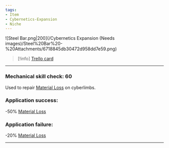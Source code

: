 ```yaml
---
tags:
- Item
- Cybernetics-Expansion
- Niche
---
```


![Steel Bar.png\|200](/Cybernetics Expansion (Needs images)/Steel%20Bar%20-%20Attachments/6718845db30472d958dd7e59.png)

> [!info] [Trello card](https://trello.com/c/ewkLUx6Z/179-steel-bar)

---

### Mechanical skill check: 60

Used to repair [Material Loss](Material%20Loss.md)  on cyberlimbs.

### Application success:

\-50% [Material Loss](Material%20Loss.md)

### Application failure:

\-20% [Material Loss](Material%20Loss.md)

---


